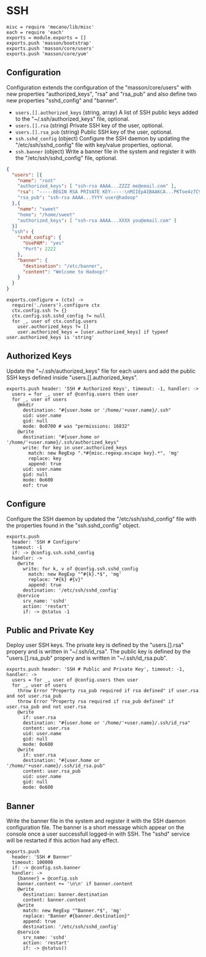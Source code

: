 
# SSH

    misc = require 'mecano/lib/misc'
    each = require 'each'
    exports = module.exports = []
    exports.push 'masson/bootstrap'
    exports.push 'masson/core/users'
    exports.push 'masson/core/yum'

## Configuration

Configuration extends the configuration of the "masson/core/users" with
new properties "authorized\_keys", "rsa" and "rsa_pub" and also define
two new properties "sshd\_config" and "banner".

*   `users.[].authorized_keys` (string, array)
    A list of SSH public keys added to the "~/.ssh/authorized_keys" file, optional.
*   `users.[].rsa` (string)
    Private SSH key of the user, optional.
*   `users.[].rsa_pub` (string)
    Public SSH key of the user, optional.
*   `ssh.sshd_config` (object)
    Configure the SSH daemon by updating the "/etc/ssh/sshd_config" file with
    key/value properties, optional.
*   `ssh.banner` (object)
    Write a banner file in the system and register it with the "/etc/ssh/sshd_config" file, optional.


```json
{
  "users": [{
    "name": "root"
    "authorized_keys": [ "ssh-rsa AAAA...ZZZZ me@email.com" ],
    "rsa": "-----BEGIN RSA PRIVATE KEY-----\nMIIEpAIBAAKCA...PKToe4z7C9BqMT7Og==\n-----END RSA PRIVATE KEY-----"
    "rsa_pub": "ssh-rsa AAAA...YYYY user@hadoop"
  },{
    "name": "sweet"
    "home": "/home/sweet"
    "authorized_keys": [ "ssh-rsa AAAA...XXXX you@email.com" ]
  }]
  "ssh": {
    "sshd_config": {
      "UsePAM": "yes"
      "Port": 2222
    },
    "banner": {
      "destination": "/etc/banner",
      "content": "Welcome to Hadoop!"
    }
  }
}
```

    exports.configure = (ctx) ->
      require('./users').configure ctx
      ctx.config.ssh ?= {}
      ctx.config.ssh.sshd_config ?= null
      for _, user of ctx.config.users
        user.authorized_keys ?= []
        user.authorized_keys = [user.authorized_keys] if typeof user.authorized_keys is 'string'

## Authorized Keys

Update the "~/.ssh/authorized_keys" file for each users and add the public SSH keys
defined inside "users.[].authorized_keys".

    exports.push header: 'SSH # Authorized Keys', timeout: -1, handler: ->
      users = for _, user of @config.users then user
      for _, user of users
        @mkdir
          destination: "#{user.home or '/home/'+user.name}/.ssh"
          uid: user.name
          gid: null
          mode: 0o0700 # was "permissions: 16832"
        @write
          destination: "#{user.home or '/home/'+user.name}/.ssh/authorized_keys"
          write: for key in user.authorized_keys
            match: new RegExp ".*#{misc.regexp.escape key}.*", 'mg'
            replace: key
            append: true
          uid: user.name
          gid: null
          mode: 0o600
          eof: true

## Configure

Configure the SSH daemon by updated the "/etc/ssh/sshd_config" file with the
properties found in the "ssh.sshd_config" object.

    exports.push
      header: 'SSH # Configure'
      timeout: -1
      if: -> @config.ssh.sshd_config
      handler: ->
        @write
          write: for k, v of @config.ssh.sshd_config
            match: new RegExp "^#{k}.*$", 'mg'
            replace: "#{k} #{v}"
            append: true
          destination: '/etc/ssh/sshd_config'
        @service
          srv_name: 'sshd'
          action: 'restart'
          if: -> @status -1

## Public and Private Key

Deploy user SSH keys. The private key is defined by the "users.[].rsa"
propery and is written in "~/.ssh/id\_rsa". The public key is defined by
the "users.[].rsa\_pub" propery and is written in "~/.ssh/id\_rsa.pub".

    exports.push header: 'SSH # Public and Private Key', timeout: -1, handler: ->
      users = for _, user of @config.users then user
      for _, user of users
        throw Error "Property rsa_pub required if rsa defined" if user.rsa and not user.rsa_pub
        throw Error "Property rsa required if rsa_pub defined" if user.rsa_pub and not user.rsa
        @write
          if: user.rsa
          destination: "#{user.home or '/home/'+user.name}/.ssh/id_rsa"
          content: user.rsa
          uid: user.name
          gid: null
          mode: 0o600
        @write
          if: user.rsa
          destination: "#{user.home or '/home/'+user.name}/.ssh/id_rsa.pub"
          content: user.rsa_pub
          uid: user.name
          gid: null
          mode: 0o600

## Banner

Write the banner file in the system and register it with the SSH
daemon configuration file. The banner is a short message which appear
on the console once a user successfull logged-in with SSH. The "sshd"
service will be restarted if this action had any effect.

    exports.push
      header: 'SSH # Banner'
      timeout: 100000
      if: -> @config.ssh.banner
      handler: ->
        {banner} = @config.ssh
        banner.content += '\n\n' if banner.content
        @write
          destination: banner.destination
          content: banner.content
        @write
          match: new RegExp "^Banner.*$", 'mg'
          replace: "Banner #{banner.destination}"
          append: true
          destination: '/etc/ssh/sshd_config'
        @service
          srv_name: 'sshd'
          action: 'restart'
          if: -> @status()
